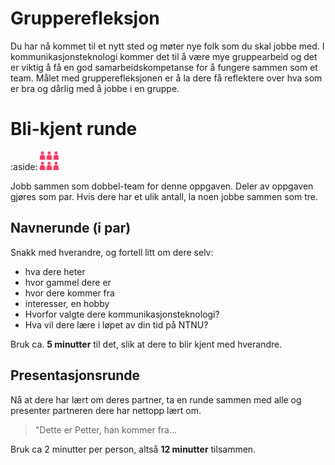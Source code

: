 # Grupperefleksjon

Du har nå kommet til et nytt sted og møter nye folk som du skal jobbe med. 
I kommunikasjonsteknologi kommer det til å være mye gruppearbeid og det er viktig å få en god samarbeidskompetanse for å fungere sammen som et team. 
Målet med grupperefleksjonen er å la dere få reflektere over hva som er bra og dårlig med å jobbe i en gruppe.



# Bli-kjent runde

:aside: <img src="figures/doubleteam.png" width="30"/>


Jobb sammen som dobbel-team for denne oppgaven. 
Deler av oppgaven gjøres som par. Hvis dere har et ulik antall, la noen jobbe sammen som tre. 


## Navnerunde (i par)

Snakk med hverandre, og fortell litt om dere selv:
- hva dere heter
- hvor gammel dere er
- hvor dere kommer fra
- interesser, en hobby
- Hvorfor valgte dere kommunikasjonsteknologi?
- Hva vil dere lære i løpet av din tid på NTNU?

Bruk ca. **5 minutter** til det, slik at dere to blir kjent med hverandre.


## Presentasjonsrunde

Nå at dere har lært om deres partner, ta en runde sammen med alle og presenter partneren dere har nettopp lært om. 

> "Dette er Petter, han kommer fra...

Bruk ca 2 minutter per person, altså **12 minutter** tilsammen.